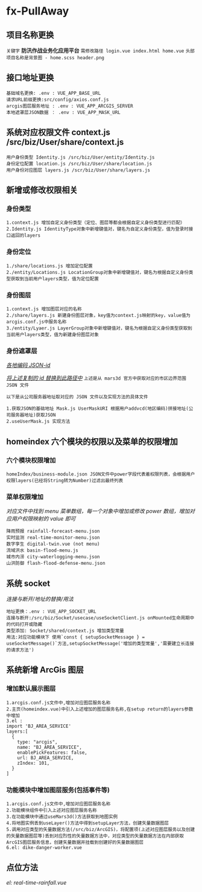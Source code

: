<!--
 * @FilePath: \fx-full-away\README.md
 * @Author: zhangxin
 * @Date: 2022-09-02 09:46:03
 * @LastEditors: zhangxin
 * @LastEditTime: 2022-09-20 09:23:51
 * @Description:
-->

# fx-PullAway

## 项目名称更换

`关键字` **防汛作战业务化应用平台**
`需修改路径 login.vue index.html home.vue`
`头部项目名称是背景图 - home.scss header.png`

## 接口地址更换

```
基础域名更换: .env : VUE_APP_BASE_URL
请求URL前缀更换:src/config/axios.conf.js
arcgis图层服务地址 : .env : VUE_APP_ARCGIS_SERVER
本地遮罩层JSON数据 ： .env : VUE_APP_MASK_URL
```

## 系统对应权限文件 context.js /src/biz/User/share/context.js

```
用户身份类型 Identity.js /src/biz/User/entity/Identity.js
身份定位配置 location.js /src/biz/User/share/location.js
用户身份对应图层 layers.js /scr/biz/User/share/layers.js
```

## 新增或修改权限相关

### 身份类型

```
1.context.js 增加自定义身份类型（定位、图层等都会根据自定义身份类型进行匹配）
2.Identity.js IdentityType对象中新增键值对，键名为自定义身份类型，值为登录时接口返回的layers
```

### 身份定位

```
1./share/locations.js 增加定位配置
2./entity/Locations.js LocationGroup对象中新增键值对，键名为根据自定义身份类型获取到当前用户layers类型，值为定位配置
```

### 身份图层

```
1.context.js 增加图层对应的名称
2./share/layers.js 新建身份图层对象，key值为context.js映射的key，value值为arcgis.conf.js中服务名称
3./entity/Lyaer.js LayerGroup对象中新增键值对，键名为根据自定义身份类型获取到当前用户layers类型，值为新建身份图层对象
```

### 身份遮罩层

_[各地编码 JSON-id](https://gist.github.com/axiaoxin/51f32349802b199323b7)_

_[将上述复制的 id 替换到此路径中](http://data.mars3d.cn/file/geojson/areas/341100.json)_
`上述是从 mars3d 官方中获取对应的市区边界范围 JSON 文件`

`以下是从公司服务器地址取对应的 JSON 文件以及实现方法的具体文件`

```
1.获取JSON的基础地址 Mask.js UserMaskURI 根据用户addvcd(地区编码)拼接地址(公司服务器地址)获取JSON
2.useUserMask.js 实现方法
```

## homeindex 六个模块的权限以及菜单的权限增加

### 六个模块权限增加

```
homeIndex/business-module.json JSON文件中power字段代表着权限列表，会根据用户权限layers(已经将String转为Number)过滤出最终列表
```

### 菜单权限增加

_对应文件中找到 menu 菜单数组，每一个对象中增加或修改 power 数组，增加对应用户权限映射的 value 即可_

```
降雨预报 rainfall-forecast-menu.json
实时监测 real-time-monitor-menu.json
数字孪生 digital-twin.vue (not menu)
流域洪水 basin-flood-menu.js
城市内涝 city-waterlogging-menu.json
山洪防御 flash-flood-defense-menu.json
```

## 系统 socket

_连接与断开/地址的替换/用法_

```
地址更换：.env : VUE_APP_SOCKET_URL
连接与断开:/src/biz/Socket/usecase/useSocketClient.js onMounted生命周期中的代码打开或隐藏
类型添加: Socket/shared/context.js 增加类型常量
用法:对应功能模块下 使用`const { setupSocketMessage } = useSocketMessage()`方法,setupSocketMessage('增加的类型常量','需要建立长连接的请求方法')
```

## 系统新增 ArcGis 图层

### 增加默认展示图层

```
1.arcgis.conf.js文件中,增加对应图层服务名称
2.主页(homeindex.vue)中引入上述增加的图层服务名称,在setup return的layers参数中增加
3.el :
import 'BJ_AREA_SERVICE'
layers:[
  {
    type: "arcgis",
    name: "BJ_AREA_SERVICE",
    enablePickFeatures: false,
    url: BJ_AREA_SERVICE,
    zIndex: 101,
  }
]
```

### 功能模块中增加图层服务(包括事件等)

```
1.arcgis.conf.js文件中,增加对应图层服务名称
2.功能模块组件中引入上述对应图层服务名称
3.在功能模块中通过useMars3d()方法获取到地图实例
4.将地图实例丢到useLayer()方法中得到setupLayer方法，创建矢量数据图层
5.调用对应类型的矢量数据方法(/src/biz/ArcGIS)，将配置项(上述对应图层服务以及创建的矢量数据图层等)丢到对应烈性的矢量数据方法中，对应类型的矢量数据方法在内部获取ArcGIS图层服务信息，创建矢量数据并挂载到创建好的矢量数据图层
6.el: dike-danger-worker.vue
```

## 点位方法

_el: real-time-rainfall.vue_
